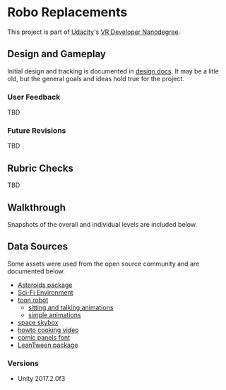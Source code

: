# Robo Replacements

This project is part of [Udacity](https://www.udacity.com "Udacity - Be in demand")'s [VR Developer Nanodegree](https://www.udacity.com/course/vr-developer-nanodegree--nd017).

## Design and Gameplay
Initial design and tracking is documented in [design docs](docs/design.pdf).  It may be a litle old, but the general goals and
ideas hold true for the project.

### User Feedback
TBD

### Future Revisions
TBD

## Rubric Checks
TBD

## Walkthrough
Snapshots of the overall and individual levels are 
included below.

## Data Sources
Some assets were used from the open source community and are
documented below.

* [Asteroids package](https://assetstore.unity.com/packages/3d/props/asteroid-pack-by-pixel-make-83951)
* [Sci-Fi Environment](https://assetstore.unity.com/packages/3d/environments/sci-fi/sci-fi-styled-modular-pack-82913)
* [toon robot](https://assetstore.unity.com/packages/3d/characters/robots/sleek-toon-bot-free-34490)
    * [sitting and talking animations](https://assetstore.unity.com/packages/3d/animations/everyday-motion-pack-free-115067)
    * [simple animations](https://assetstore.unity.com/packages/templates/systems/ragdoll-and-transition-to-mecanim-38568)
* [space skybox](https://assetstore.unity.com/packages/2d/textures-materials/sky/skybox-volume-2-nebula-3392)
* [howto cooking video](https://www.flickr.com/photos/chegs/with/4743052401/)
* [comic panels font](https://www.dafont.com/comic-panels.font)
* [LeanTween package](https://assetstore.unity.com/packages/tools/animation/leantween-3595)

### Versions
- Unity 2017.2.0f3

